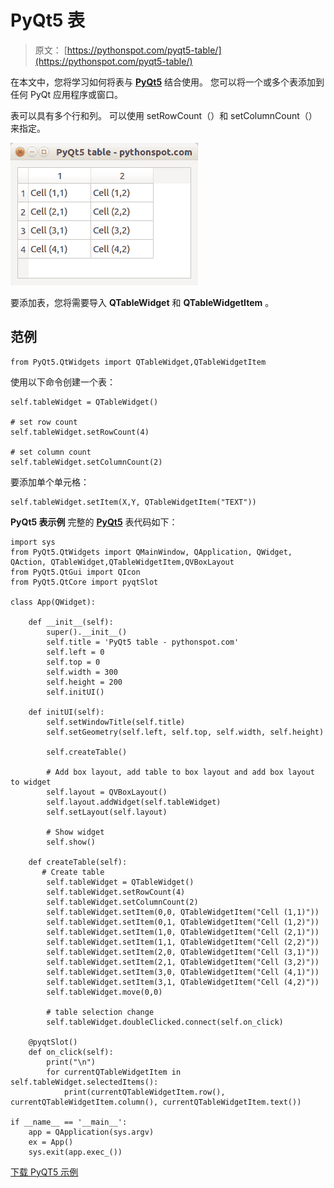 # PyQt5 表

> 原文： [https://pythonspot.com/pyqt5-table/](https://pythonspot.com/pyqt5-table/)

在本文中，您将学习如何将表与 [**PyQt5**](https://pythonspot.com/pyqt5/) 结合使用。 您可以将一个或多个表添加到任何 PyQt 应用程序或窗口。

表可以具有多个行和列。 可以使用 setRowCount（）和 setColumnCount（）来指定。

![PyQt5 table](img/b1cecef71e11f781248c0be0b90beddd.jpg)

要添加表，您将需要导入 **QTableWidget** 和 **QTableWidgetItem** 。

## [](#Example "Example")范例

```
from PyQt5.QtWidgets import QTableWidget,QTableWidgetItem

```

使用以下命令创建一个表：

```
self.tableWidget = QTableWidget()

# set row count
self.tableWidget.setRowCount(4)

# set column count
self.tableWidget.setColumnCount(2)

```

要添加单个单元格：

```
self.tableWidget.setItem(X,Y, QTableWidgetItem("TEXT"))

```

**PyQt5 表示例** 完整的 [**PyQt5**](https://pythonspot.com/pyqt5/) 表代码如下：

```
import sys
from PyQt5.QtWidgets import QMainWindow, QApplication, QWidget, QAction, QTableWidget,QTableWidgetItem,QVBoxLayout
from PyQt5.QtGui import QIcon
from PyQt5.QtCore import pyqtSlot

class App(QWidget):

    def __init__(self):
        super().__init__()
        self.title = 'PyQt5 table - pythonspot.com'
        self.left = 0
        self.top = 0
        self.width = 300
        self.height = 200
        self.initUI()

    def initUI(self):
        self.setWindowTitle(self.title)
        self.setGeometry(self.left, self.top, self.width, self.height)

        self.createTable()

        # Add box layout, add table to box layout and add box layout to widget
        self.layout = QVBoxLayout()
        self.layout.addWidget(self.tableWidget) 
        self.setLayout(self.layout) 

        # Show widget
        self.show()

    def createTable(self):
       # Create table
        self.tableWidget = QTableWidget()
        self.tableWidget.setRowCount(4)
        self.tableWidget.setColumnCount(2)
        self.tableWidget.setItem(0,0, QTableWidgetItem("Cell (1,1)"))
        self.tableWidget.setItem(0,1, QTableWidgetItem("Cell (1,2)"))
        self.tableWidget.setItem(1,0, QTableWidgetItem("Cell (2,1)"))
        self.tableWidget.setItem(1,1, QTableWidgetItem("Cell (2,2)"))
        self.tableWidget.setItem(2,0, QTableWidgetItem("Cell (3,1)"))
        self.tableWidget.setItem(2,1, QTableWidgetItem("Cell (3,2)"))
        self.tableWidget.setItem(3,0, QTableWidgetItem("Cell (4,1)"))
        self.tableWidget.setItem(3,1, QTableWidgetItem("Cell (4,2)"))
        self.tableWidget.move(0,0)

        # table selection change
        self.tableWidget.doubleClicked.connect(self.on_click)

    @pyqtSlot()
    def on_click(self):
        print("\n")
        for currentQTableWidgetItem in self.tableWidget.selectedItems():
            print(currentQTableWidgetItem.row(), currentQTableWidgetItem.column(), currentQTableWidgetItem.text())

if __name__ == '__main__':
    app = QApplication(sys.argv)
    ex = App()
    sys.exit(app.exec_())  

```

[下载 PyQT5 示例](https://pythonspot.com/download-pyqt5-examples/)